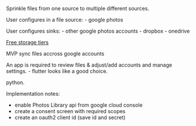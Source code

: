 Sprinkle files from one source to multiple different sources.

User configures in a file source:
    - google photos

User configures sinks:
    - other google photos accounts
    - dropbox
    - onedrive

[Free storage tiers](https://www.howtogeek.com/310776/all-the-cloud-storage-services-that-offer-free-storage)


MVP sync files accross google accounts

An app is required to review files & adjust/add accounts and manage settings. - flutter looks like a good choice.

python.

Implementation notes:
- enable Photos Library api from google cloud console
- create a consent screen with required scopes
- create an oauth2 client id (save id and secret)
